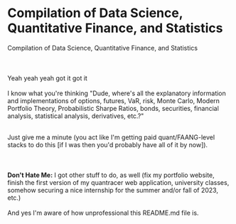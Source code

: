 # Compilation of Data Science, Quantitative Finance, and Statistics
Compilation of Data Science, Quantitative Finance, and Statistics
<br></br>
<br></br>
Yeah yeah yeah got it got it
<br></br>
I know what you're thinking "Dude, where's all the explanatory information and implementations of options, futures, VaR, risk, Monte Carlo, Modern Portfolio Theory, Probabilistic Sharpe Ratios, bonds, securities, financial analysis, statistical analysis, derivatives, etc.?"
<div>&nbsp;</div>
Just give me a minute (you act like I'm getting paid quant/FAANG-level stacks to do this [if I was then you'd probably have all of it by now]).
<br></br>
<br></br>
<b>Don't Hate Me:</b> I got other stuff to do, as well (fix my portfolio website, finish the first version of my quantracer web application, university classes, somehow securing a nice internship for the summer and/or fall of 2023, etc.) 
<br></br>
And yes I'm aware of how unprofessional this README.md file is.
